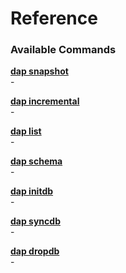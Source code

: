 # Reference

### Available Commands

[**dap snapshot**](https://app.gitbook.com/o/bxMToeZxeTDBdDYnurjg/s/md43XhVX1tvwrv25xyTO/)\
\-

[**dap incremental** ](https://app.gitbook.com/o/bxMToeZxeTDBdDYnurjg/s/md43XhVX1tvwrv25xyTO/)\
\-

[**dap list**](https://app.gitbook.com/o/bxMToeZxeTDBdDYnurjg/s/md43XhVX1tvwrv25xyTO/)\
\-

[**dap schema** ](https://app.gitbook.com/o/bxMToeZxeTDBdDYnurjg/s/md43XhVX1tvwrv25xyTO/)\
\-

[**dap initdb**](https://app.gitbook.com/o/bxMToeZxeTDBdDYnurjg/s/md43XhVX1tvwrv25xyTO/)\
\-

[**dap syncdb**](https://app.gitbook.com/o/bxMToeZxeTDBdDYnurjg/s/md43XhVX1tvwrv25xyTO/)\
\-

[**dap dropdb**](https://app.gitbook.com/o/bxMToeZxeTDBdDYnurjg/s/md43XhVX1tvwrv25xyTO/)\
\-
